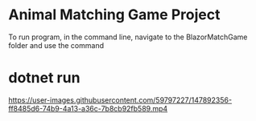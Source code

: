 # Animal Matching Game Project


To run program, in the command line, navigate to the BlazorMatchGame folder and use the command
# dotnet run

https://user-images.githubusercontent.com/59797227/147892356-ff8485d6-74b9-4a13-a36c-7b8cb92fb589.mp4

